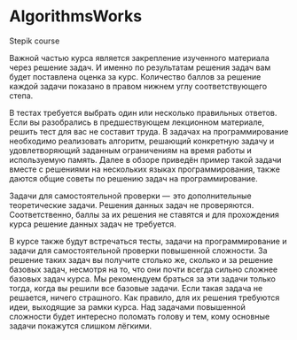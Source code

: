 # AlgorithmsWorks
Stepik course

Важной частью курса является закрепление изученного материала через решение задач. И именно по результатам решения задач вам будет поставлена оценка за курс.
Количество баллов за решение каждой задачи показано в правом нижнем углу соответствующего степа.

В тестах требуется выбрать один или несколько правильных ответов. Если вы разобрались в предшествующем лекционном материале, решить тест для вас не составит труда. В задачах на программирование необходимо реализовать алгоритм, решающий конкретную задачу и удовлетворяющий заданным ограничениям на время работы и используемую память. Далее в обзоре приведён пример такой задачи вместе с решениями на нескольких языках программирования, также даются общие советы по решению задач на программирование.

Задачи для самостоятельной проверки —  это дополнительные теоретические задачи. Решения данных задач не проверяются. Соответственно, баллы за их решения не ставятся и для прохождения курса решение данных задач не требуется.


В курсе также будут встречаться тесты, задачи на программирование и задачи для самостоятельной проверки повышенной сложности. За решение таких задач вы получите столько же, сколько и за решение базовых задач, несмотря на то, что они почти всегда сильно сложнее базовых задач курса. Мы рекомендуем браться за эти задачи только тогда, когда вы решили все базовые задачи. Если такая задача не решается, ничего страшного. Как правило, для их решения требуются идеи, выходящие за рамки курса. Над задачами повышенной сложности будет интересно поломать голову и тем, кому основные задачи покажутся слишком лёгкими.
